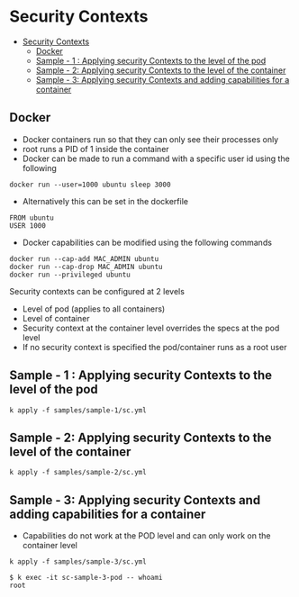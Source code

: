 # Security Contexts

<!-- TOC -->
* [Security Contexts](#security-contexts)
  * [Docker](#docker)
  * [Sample - 1 : Applying security Contexts to the level of the pod](#sample---1--applying-security-contexts-to-the-level-of-the-pod)
  * [Sample - 2: Applying security Contexts to the level of the container](#sample---2-applying-security-contexts-to-the-level-of-the-container)
  * [Sample - 3: Applying security Contexts and adding capabilities for a container](#sample---3-applying-security-contexts-and-adding-capabilities-for-a-container)
<!-- TOC -->

## Docker
* Docker containers run so that they can only see their processes only
* root runs a PID of 1 inside the container
* Docker can be made to run a command with a specific user id using the following

```shell
docker run --user=1000 ubuntu sleep 3000
```

* Alternatively this can be set in the dockerfile

```
FROM ubuntu
USER 1000
```

* Docker capabilities can be modified using the following commands

```shell
docker run --cap-add MAC_ADMIN ubuntu
docker run --cap-drop MAC_ADMIN ubuntu
docker run --privileged ubuntu
```

Security contexts can be configured at 2 levels

* Level of pod (applies to all containers)
* Level of container
* Security context at the container level overrides the specs at the pod level
* If no security context is specified the pod/container runs as a root user

## Sample - 1 : Applying security Contexts to the level of the pod
```shell
k apply -f samples/sample-1/sc.yml
```

## Sample - 2: Applying security Contexts to the level of the container
```shell
k apply -f samples/sample-2/sc.yml
```

## Sample - 3: Applying security Contexts and adding capabilities for a container
* Capabilities do not work at the POD level and can only work on the container level
```shell
k apply -f samples/sample-3/sc.yml

$ k exec -it sc-sample-3-pod -- whoami
root
```

